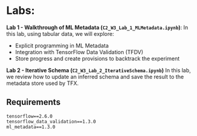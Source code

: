 # Labs:  
**Lab 1 - Walkthrough of ML Metadata (`C2_W3_Lab_1_MLMetadata.ipynb`)**: In this lab, using tabular data, we will explore:
* Explicit programming in ML Metadata
* Integration with TensorFlow Data Validation (TFDV)
* Store progress and create provisions to backtrack the experiment 

**Lab 2 - Iterative Schema (`C2_W3_Lab_2_IterativeSchema.ipynb`)** In this lab, we review how to update an inferred schema and save the result to the metadata store used by TFX.

## Requirements
`tensorflow==2.6.0`  
`tensorflow_data_validation==1.3.0`  
`ml_metadata==1.3.0`